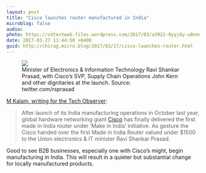 ```yaml
---
layout: post
title: "Cisco launches router manufactured in India"
microblog: false
audio: 
photo: https://cdtestweb.files.wordpress.com/2017/03/a3921-0yyj8y-u8nnnx-9b1.jpg
date: 2017-03-27 11:44:50 +0400
guid: http://chirag.micro.blog/2017/03/27/cisco-launches-router.html
---
```

<figure class="wp-caption">

<img src="https://cdtestweb.files.wordpress.com/2017/03/a3921-0yyj8y-u8nnnx-9b1.jpg">

<figcaption class="wp-caption-text">Minister of Electronics &amp; Information Technology Ravi Shankar Prasad, with Cisco’s SVP, Supply Chain Operations John Kern and other dignitaries at the launch. Source: twitter.com/rsprasad</figcaption></figure><p><a href="https://techobserver.in/article/enterprise-it/cisco-launches-first-make-india-product" target="_blank">M Kalam, writing for the Tech Observer</a>:</p>
<blockquote>After launch of its India manufacturing operations in October last year, global hardware networking giant <a href="https://techobserver.in/tag/cisco" title=" cisco ( )" target="_blank">Cisco</a> has finally delivered the first made in India router under ‘Make in India’ initiative. As gesture the Cisco handed over the first Made in India Router valued under $1500 to the Union electronics &amp; IT minister Ravi Shankar Prasad.</blockquote>
<p>Good to see B2B businesses, especially one with Cisco’s might, begin manufacturing in India. This will result in a quieter but substantial change for locally manufactured products.</p>
